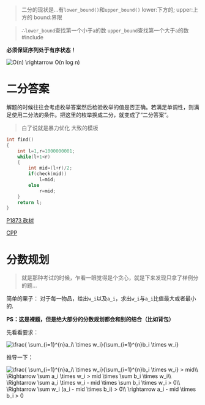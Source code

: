 >二分的现状是...有`lower_bound()`和`upper_bound()`
lower:下方的;
upper:上方的
bound:界限

>∴`lower_bound`查找第一个小于`a`的数
`upper_bound`查找第一个大于`a`的数
#include<algorithm>

**必须保证序列处于有序状态！**

<img src="https://latex.codecogs.com/gif.latex?O(n)&space;\rightarrow&space;O(n&space;log&space;n)" title="O(n) \rightarrow O(n log n)" />

# 二分答案
解题的时候往往会考虑枚举答案然后检验枚举的值是否正确。若满足单调性，则满足使用二分法的条件。把这里的枚举换成二分，就变成了“二分答案”。
>白了说就是暴力优化
大致的模板
```C++
int find()
{
	int l=1,r=1000000001;
	while(l+1<r)
	{
		int mid=(l+r)/2;
		if(check(mid))
			l=mid;
		else
			r=mid;
	}
	return l;
}
```

[P1873 砍树](https://www.luogu.com.cn/problem/P1873)

[CPP](https://github.com/tly-tangwan/OI/blob/main/.cpp/P1873%20%E7%A0%8D%E6%A0%91.cpp)

# 分数规划
>就是那种考试的时候，乍看一眼觉得是个贪心，就是下来发现只拿了样例分的题...

简单的栗子：
对于每一物品，给出`w_i`以及`a_i`，求出`w_i`与`a_i`比值最大或者最小的.

**PS：这是裸题，但是绝大部分的分数规划都会和别的结合（比如背包）**

先看看要求：

<img src="https://latex.codecogs.com/png.latex?\dpi{120}&space;\frac{&space;\sum_{i=1}^{n}a_i\&space;\times&space;w_i}{\sum_{i=1}^{n}b_i&space;\times&space;w_i}" title="\frac{ \sum_{i=1}^{n}a_i\ \times w_i}{\sum_{i=1}^{n}b_i \times w_i}" />

推导一下：

<img src="https://latex.codecogs.com/png.latex?\dpi{120}&space;\frac{&space;\sum_{i=1}^{n}a_i\&space;\times&space;w_i}{\sum_{i=1}^{n}b_i&space;\times&space;w_i}&space;>&space;mid\\&space;\Rightarrow&space;\sum&space;a_i&space;\times&space;w_i&space;>&space;mid&space;\times&space;\sum&space;b_i&space;\times&space;w_i\\&space;\Rightarrow&space;\sum&space;a_i&space;\times&space;w_i&space;-&space;mid&space;\times&space;\sum&space;b_i&space;\times&space;w_i&space;>&space;0\\&space;\Rightarrow&space;\sum&space;w_i&space;(a_i&space;-&space;mid&space;\times&space;b_i)&space;>&space;0\\&space;\rightarrow&space;a_i&space;-&space;mid&space;\times&space;b_i&space;>&space;0" title="\frac{ \sum_{i=1}^{n}a_i\ \times w_i}{\sum_{i=1}^{n}b_i \times w_i} > mid\\ \Rightarrow \sum a_i \times w_i > mid \times \sum b_i \times w_i\\ \Rightarrow \sum a_i \times w_i - mid \times \sum b_i \times w_i > 0\\ \Rightarrow \sum w_i (a_i - mid \times b_i) > 0\\ \rightarrow a_i - mid \times b_i > 0" />
